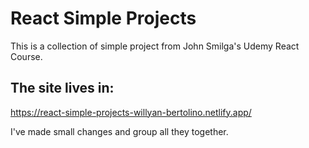 # React Simple Projects

This is a collection of simple project from John Smilga's Udemy React Course.

## The site lives in:
https://react-simple-projects-willyan-bertolino.netlify.app/

I've made small changes and group all they together.



